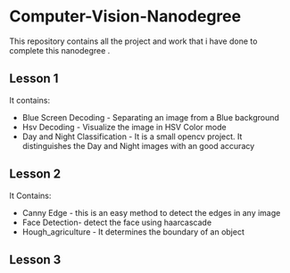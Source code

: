 # Computer-Vision-Nanodegree
This repository contains all the project and work that i have done to complete this nanodegree .


## Lesson 1 
It contains:
- Blue Screen Decoding - Separating an image from a Blue background
- Hsv Decoding  - Visualize the image in HSV Color mode
- Day and Night Classification - It is a small opencv project. It distinguishes the Day and Night images with an good accuracy

## Lesson 2 
It Contains:
- Canny Edge - this is an easy method to detect the edges in any image
- Face Detection-  detect the face using haarcascade
- Hough_agriculture - It determines the boundary of an object

## Lesson 3
